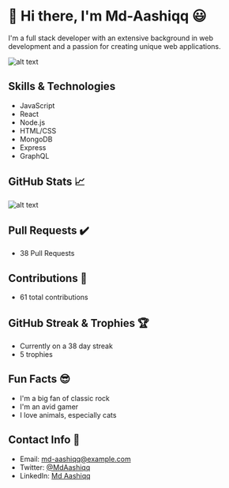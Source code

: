 

# :wave: Hi there, I'm Md-Aashiqq :smiley:

I'm a full stack developer with an extensive background in web development and a passion for creating unique web applications.

![alt text](https://media.giphy.com/media/3o7buirXhS9JiVHXlC/giphy.gif)

## Skills & Technologies

- JavaScript
- React
- Node.js
- HTML/CSS
- MongoDB
- Express
- GraphQL

## GitHub Stats :chart_with_upwards_trend:

![alt text](https://github-readme-stats.vercel.app/api?username=md-aashiqq&show_icons=true&theme=tokyonight)

## Pull Requests :heavy_check_mark:

- 38 Pull Requests

## Contributions :satellite:

- 61 total contributions

## GitHub Streak & Trophies :trophy:

- Currently on a 38 day streak
- 5 trophies

## Fun Facts :sunglasses:

- I'm a big fan of classic rock
- I'm an avid gamer
- I love animals, especially cats

## Contact Info :email:

- Email: [md-aashiqq@example.com](mailto:md-aashiqq@example.com)
- Twitter: [@MdAashiqq](https://twitter.com/MdAashiqq)
- LinkedIn: [Md Aashiqq](https://www.linkedin.com/in/md-aashiqq/)